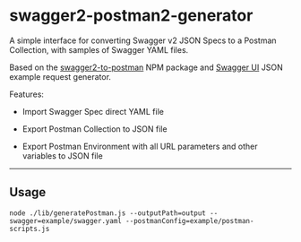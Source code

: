 # swagger2-postman2-generator

A simple interface for converting Swagger v2 JSON Specs to a Postman Collection, with samples of Swagger YAML files.

Based on the [swagger2-to-postman](https://github.com/postmanlabs/swagger2-to-postman) NPM package and [Swagger UI](https://github.com/swagger-api/swagger-ui) JSON example request generator.

Features:

- Import Swagger Spec direct YAML file

- Export Postman Collection to JSON file

- Export Postman Environment with all URL parameters and other variables to JSON file

---

## Usage

```
node ./lib/generatePostman.js --outputPath=output --swagger=example/swagger.yaml --postmanConfig=example/postman-scripts.js
```
